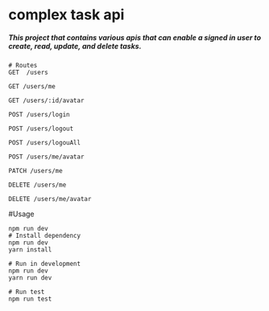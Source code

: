 # complex task api


##### This project that contains various apis that can enable a signed in user to create, read,  update, and delete tasks.


```
# Routes
GET  /users

GET /users/me

GET /users/:id/avatar

POST /users/login

POST /users/logout

POST /users/logouAll

POST /users/me/avatar

PATCH /users/me

DELETE /users/me

DELETE /users/me/avatar
```

#Usage

```
npm run dev
# Install dependency
npm run dev
yarn install

# Run in development
npm run dev
yarn run dev

# Run test
npm run test
```
